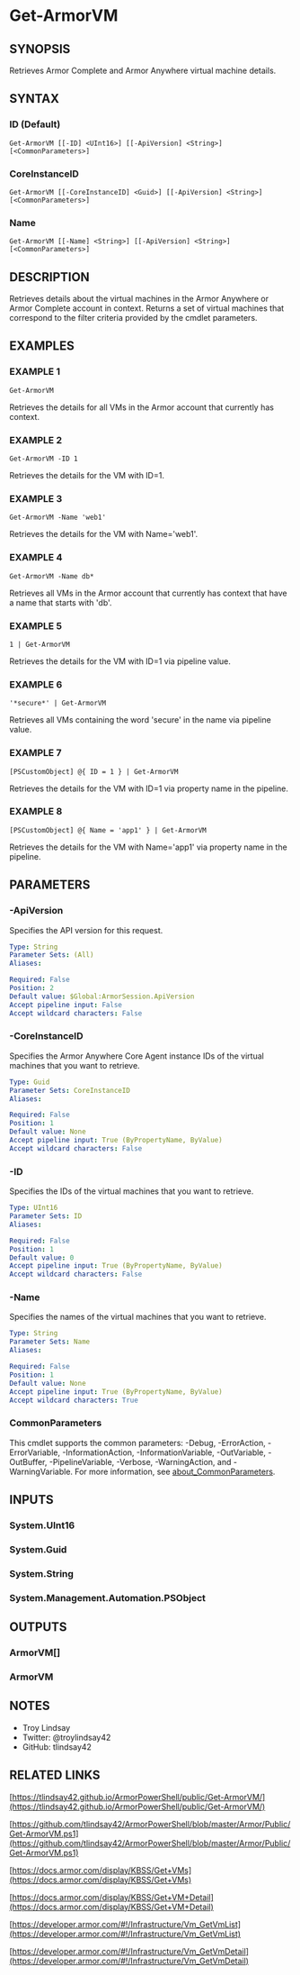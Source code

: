 # Get-ArmorVM

## SYNOPSIS
Retrieves Armor Complete and Armor Anywhere virtual machine details.

## SYNTAX

### ID (Default)
```
Get-ArmorVM [[-ID] <UInt16>] [[-ApiVersion] <String>] [<CommonParameters>]
```

### CoreInstanceID
```
Get-ArmorVM [[-CoreInstanceID] <Guid>] [[-ApiVersion] <String>] [<CommonParameters>]
```

### Name
```
Get-ArmorVM [[-Name] <String>] [[-ApiVersion] <String>] [<CommonParameters>]
```

## DESCRIPTION
Retrieves details about the virtual machines in the Armor Anywhere or Armor
Complete account in context. 
Returns a set of virtual machines that correspond
to the filter criteria provided by the cmdlet parameters.

## EXAMPLES

### EXAMPLE 1
```
Get-ArmorVM
```

Retrieves the details for all VMs in the Armor account that currently has
context.

### EXAMPLE 2
```
Get-ArmorVM -ID 1
```

Retrieves the details for the VM with ID=1.

### EXAMPLE 3
```
Get-ArmorVM -Name 'web1'
```

Retrieves the details for the VM with Name='web1'.

### EXAMPLE 4
```
Get-ArmorVM -Name db*
```

Retrieves all VMs in the Armor account that currently has context that have a
name that starts with 'db'.

### EXAMPLE 5
```
1 | Get-ArmorVM
```

Retrieves the details for the VM with ID=1 via pipeline value.

### EXAMPLE 6
```
'*secure*' | Get-ArmorVM
```

Retrieves all VMs containing the word 'secure' in the name via pipeline value.

### EXAMPLE 7
```
[PSCustomObject] @{ ID = 1 } | Get-ArmorVM
```

Retrieves the details for the VM with ID=1 via property name in the pipeline.

### EXAMPLE 8
```
[PSCustomObject] @{ Name = 'app1' } | Get-ArmorVM
```

Retrieves the details for the VM with Name='app1' via property name in the
pipeline.

## PARAMETERS

### -ApiVersion
Specifies the API version for this request.

```yaml
Type: String
Parameter Sets: (All)
Aliases:

Required: False
Position: 2
Default value: $Global:ArmorSession.ApiVersion
Accept pipeline input: False
Accept wildcard characters: False
```

### -CoreInstanceID
Specifies the Armor Anywhere Core Agent instance IDs of the virtual machines
that you want to retrieve.

```yaml
Type: Guid
Parameter Sets: CoreInstanceID
Aliases:

Required: False
Position: 1
Default value: None
Accept pipeline input: True (ByPropertyName, ByValue)
Accept wildcard characters: False
```

### -ID
Specifies the IDs of the virtual machines that you want to retrieve.

```yaml
Type: UInt16
Parameter Sets: ID
Aliases:

Required: False
Position: 1
Default value: 0
Accept pipeline input: True (ByPropertyName, ByValue)
Accept wildcard characters: False
```

### -Name
Specifies the names of the virtual machines that you want to retrieve.

```yaml
Type: String
Parameter Sets: Name
Aliases:

Required: False
Position: 1
Default value: None
Accept pipeline input: True (ByPropertyName, ByValue)
Accept wildcard characters: True
```

### CommonParameters
This cmdlet supports the common parameters: -Debug, -ErrorAction, -ErrorVariable, -InformationAction, -InformationVariable, -OutVariable, -OutBuffer, -PipelineVariable, -Verbose, -WarningAction, and -WarningVariable. For more information, see [about_CommonParameters](http://go.microsoft.com/fwlink/?LinkID=113216).

## INPUTS

### System.UInt16
### System.Guid
### System.String
### System.Management.Automation.PSObject
## OUTPUTS

### ArmorVM[]
### ArmorVM
## NOTES
- Troy Lindsay
- Twitter: @troylindsay42
- GitHub: tlindsay42

## RELATED LINKS

[https://tlindsay42.github.io/ArmorPowerShell/public/Get-ArmorVM/](https://tlindsay42.github.io/ArmorPowerShell/public/Get-ArmorVM/)

[https://github.com/tlindsay42/ArmorPowerShell/blob/master/Armor/Public/Get-ArmorVM.ps1](https://github.com/tlindsay42/ArmorPowerShell/blob/master/Armor/Public/Get-ArmorVM.ps1)

[https://docs.armor.com/display/KBSS/Get+VMs](https://docs.armor.com/display/KBSS/Get+VMs)

[https://docs.armor.com/display/KBSS/Get+VM+Detail](https://docs.armor.com/display/KBSS/Get+VM+Detail)

[https://developer.armor.com/#!/Infrastructure/Vm_GetVmList](https://developer.armor.com/#!/Infrastructure/Vm_GetVmList)

[https://developer.armor.com/#!/Infrastructure/Vm_GetVmDetail](https://developer.armor.com/#!/Infrastructure/Vm_GetVmDetail)

